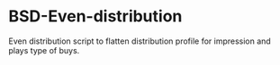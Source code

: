 # BSD-Even-distribution
Even distribution script to flatten distribution profile for impression and plays type of buys.
